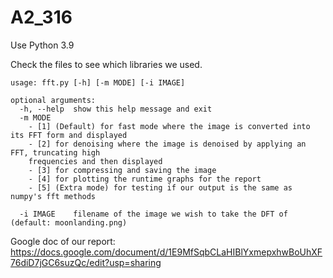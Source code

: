 # A2_316

Use Python 3.9

Check the files to see which libraries we used.

```
usage: fft.py [-h] [-m MODE] [-i IMAGE]

optional arguments:
  -h, --help  show this help message and exit
  -m MODE
    - [1] (Default) for fast mode where the image is converted into its FFT form and displayed
    - [2] for denoising where the image is denoised by applying an FFT, truncating high
    frequencies and then displayed
    - [3] for compressing and saving the image
    - [4] for plotting the runtime graphs for the report
    - [5] (Extra mode) for testing if our output is the same as numpy's fft methods

  -i IMAGE    filename of the image we wish to take the DFT of (default: moonlanding.png)
```

Google doc of our report: https://docs.google.com/document/d/1E9MfSqbCLaHIBlYxmepxhwBoUhXF76diD7jGC6suzQc/edit?usp=sharing